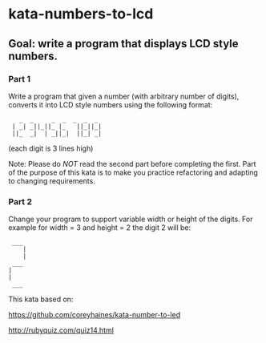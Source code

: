# kata-numbers-to-lcd

## Goal: write a program that displays LCD style numbers.

### Part 1

Write a program that given a number (with arbitrary number of digits), converts it into LCD style numbers using the following format:

```
   _  _     _  _  _  _  _  
 | _| _||_||_ |_   ||_||_|  
 ||_  _|  | _||_|  ||_| _|  
```

(each digit is 3 lines high)

Note: Please do *NOT* read the second part before completing the first. Part of the purpose of this kata is to make you practice refactoring and adapting to changing requirements.

### Part 2

Change your program to support variable width or height of the digits.
For example for width = 3 and height = 2 the digit 2 will be:

```
 ___
    |
    |
 ___
|
|
 ___
```

This kata based on:

https://github.com/coreyhaines/kata-number-to-led

http://rubyquiz.com/quiz14.html
